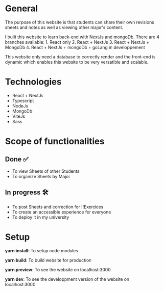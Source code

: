 
# General

The purpose of this website is that students can share their own revisions sheets and notes as well as viewing other major's content.

I built this website to learn back-end with NextJs and mongoDb. There are 4 branches available:
	1. React only 
	2. React + NextJs
	3. React + NextJs + MongoDb
	4. React + NextJs + mongoDb + goLang in developpement

This website only need a database to correctly render and the front-end is dynamic which enables this website to be very versatible and scalable.

# Technologies

- React + NextJs
- Typescript
- NodeJs
- MongoDb
- ViteJs
- Sass

# Scope of functionalities

## Done ✅

- To view Sheets of other Students 
- To organize Sheets by Major

## In progress 🛠️

- To post Sheets and correction for !!Exercices
- To create an accessible experience for everyone 
- To deploy it in my university


# Setup

**yarn install**: To setup node modules

**yarn build**: To build website for production

**yarn preview**: To see the website on localhost:3000

**yarn dev**: To see the developpment version of the website on localhost:3000

